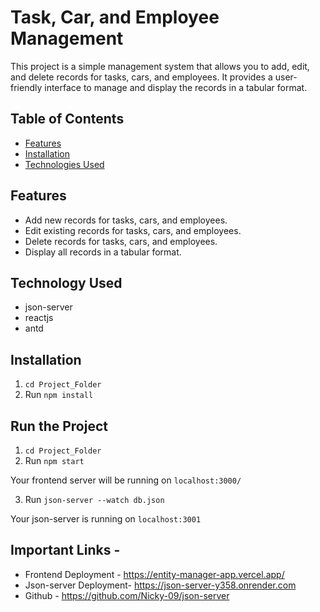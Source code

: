 

# Task, Car, and Employee Management

This project is a simple management system that allows you to add, edit, and delete records for tasks, cars, and employees. It provides a user-friendly interface to manage and display the records in a tabular format.


## Table of Contents
- [Features](#features)
- [Installation](#installation)
- [Technologies Used](#technologies-used)

## Features

- Add new records for tasks, cars, and employees.
- Edit existing records for tasks, cars, and employees.
- Delete records for tasks, cars, and employees.
- Display all records in a tabular format.

## Technology Used
- json-server
- reactjs
- antd

## Installation

1. `cd Project_Folder `
2.  Run `npm install`

## Run the Project

1. `cd Project_Folder`
2. Run `npm start`

Your  frontend server will be running on `localhost:3000/`

3. Run `json-server --watch db.json`

Your json-server is running on `localhost:3001`

## Important Links - 


- Frontend Deployment - https://entity-manager-app.vercel.app/
- Json-server Deployment- https://json-server-y358.onrender.com
- Github - https://github.com/Nicky-09/json-server



